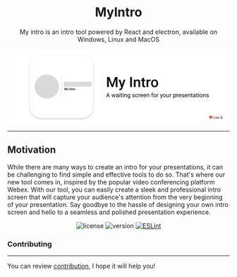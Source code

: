<!-- <div align="center">
   <h1>MyIntro</h1>
   <p>
        Intro tool powered by React and electron, available on Windows, Linux and MacOS.
        NOT FINISHED YET
    </p>
</div> -->

<div align="center">
   <h1><b>MyIntro</b></h1>
   <p>
        My intro is an intro tool powered by React and electron, available on Windows, Linux and MacOS
    </p>
</div>

![logo](./images/Header.png)

---

## Motivation

While there are many ways to create an intro for your presentations, it can be challenging to find simple and effective tools to do so. That's where our new tool comes in, inspired by the popular video conferencing platform Webex. With our tool, you can easily create a sleek and professional intro screen that will capture your audience's attention from the very beginning of your presentation. Say goodbye to the hassle of designing your own intro screen and hello to a seamless and polished presentation experience.

<div align="center">

![license](https://img.shields.io/badge/LICENSE-MIT-green?style=flat-square)
![version](https://img.shields.io/badge/%20VERSION-%200.2-green?style=flat-square)
[![ESLint](https://github.com/DeveloperCron/MyIntro/actions/workflows/eslint.yml/badge.svg)](https://github.com/DeveloperCron/MyIntro/actions/workflows/eslint.yml)

</div>

### Contributing

---

You can review [contribution](/CONTRIBUTING.md), I hope it will help you!
